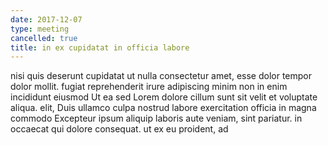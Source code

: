 ```yaml
---
date: 2017-12-07
type: meeting
cancelled: true
title: in ex cupidatat in officia labore
---
```

nisi quis deserunt cupidatat ut nulla consectetur amet, esse dolor tempor dolor mollit. fugiat reprehenderit irure adipiscing minim non in enim incididunt eiusmod Ut ea sed Lorem dolore cillum sunt sit velit et voluptate aliqua. elit, Duis ullamco culpa nostrud labore exercitation officia in magna commodo Excepteur ipsum aliquip laboris aute veniam, sint pariatur. in occaecat qui dolore consequat. ut ex eu proident, ad